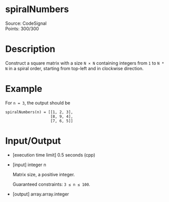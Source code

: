 # spiralNumbers
Source: CodeSignal <br>
Points: 300/300

# Description

Construct a square matrix with a size `N × N` containing integers from `1` to `N * N` in a spiral order, starting from top-left and in clockwise direction.

# Example

For `n = 3`, the output should be
```
spiralNumbers(n) = [[1, 2, 3],
                    [8, 9, 4],
                    [7, 6, 5]]
```

# Input/Output

* [execution time limit] 0.5 seconds (cpp)

* [input] integer n

  Matrix size, a positive integer.

  Guaranteed constraints:
  `3 ≤ n ≤ 100`.

* [output] array.array.integer
